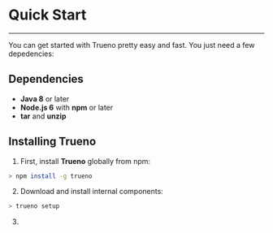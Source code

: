 # Quick Start

---

You can get started with Trueno pretty easy and fast. You just need a few depedencies:

## Dependencies

* **Java 8** or later
* **Node.js 6** with **npm** or later
* **tar** and **unzip**

## Installing Trueno

1. First, install **Trueno** globally from npm:

  ```bash
  > npm install -g trueno
  ```

2. Download and install internal components:

  ```bash
  > trueno setup
  ```

3. 

